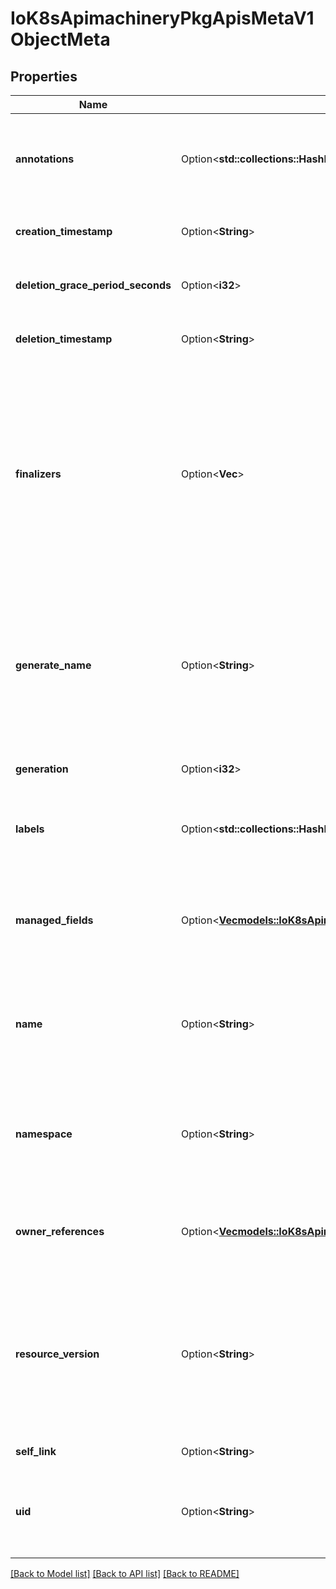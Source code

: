 # IoK8sApimachineryPkgApisMetaV1ObjectMeta

## Properties

Name | Type | Description | Notes
------------ | ------------- | ------------- | -------------
**annotations** | Option<**std::collections::HashMap<String, String>**> | Annotations is an unstructured key value map stored with a resource that may be set by external tools to store and retrieve arbitrary metadata. They are not queryable and should be preserved when modifying objects. More info: https://kubernetes.io/docs/concepts/overview/working-with-objects/annotations | [optional]
**creation_timestamp** | Option<**String**> | Time is a wrapper around time.Time which supports correct marshaling to YAML and JSON.  Wrappers are provided for many of the factory methods that the time package offers. | [optional]
**deletion_grace_period_seconds** | Option<**i32**> | Number of seconds allowed for this object to gracefully terminate before it will be removed from the system. Only set when deletionTimestamp is also set. May only be shortened. Read-only. | [optional]
**deletion_timestamp** | Option<**String**> | Time is a wrapper around time.Time which supports correct marshaling to YAML and JSON.  Wrappers are provided for many of the factory methods that the time package offers. | [optional]
**finalizers** | Option<**Vec<String>**> | Must be empty before the object is deleted from the registry. Each entry is an identifier for the responsible component that will remove the entry from the list. If the deletionTimestamp of the object is non-nil, entries in this list can only be removed. Finalizers may be processed and removed in any order.  Order is NOT enforced because it introduces significant risk of stuck finalizers. finalizers is a shared field, any actor with permission can reorder it. If the finalizer list is processed in order, then this can lead to a situation in which the component responsible for the first finalizer in the list is waiting for a signal (field value, external system, or other) produced by a component responsible for a finalizer later in the list, resulting in a deadlock. Without enforced ordering finalizers are free to order amongst themselves and are not vulnerable to ordering changes in the list. | [optional]
**generate_name** | Option<**String**> | GenerateName is an optional prefix, used by the server, to generate a unique name ONLY IF the Name field has not been provided. If this field is used, the name returned to the client will be different than the name passed. This value will also be combined with a unique suffix. The provided value has the same validation rules as the Name field, and may be truncated by the length of the suffix required to make the value unique on the server.  If this field is specified and the generated name exists, the server will return a 409.  Applied only if Name is not specified. More info: https://git.k8s.io/community/contributors/devel/sig-architecture/api-conventions.md#idempotency | [optional]
**generation** | Option<**i32**> | A sequence number representing a specific generation of the desired state. Populated by the system. Read-only. | [optional]
**labels** | Option<**std::collections::HashMap<String, String>**> | Map of string keys and values that can be used to organize and categorize (scope and select) objects. May match selectors of replication controllers and services. More info: https://kubernetes.io/docs/concepts/overview/working-with-objects/labels | [optional]
**managed_fields** | Option<[**Vec<models::IoK8sApimachineryPkgApisMetaV1ManagedFieldsEntry>**](io.k8s.apimachinery.pkg.apis.meta.v1.ManagedFieldsEntry.md)> | ManagedFields maps workflow-id and version to the set of fields that are managed by that workflow. This is mostly for internal housekeeping, and users typically shouldn't need to set or understand this field. A workflow can be the user's name, a controller's name, or the name of a specific apply path like \"ci-cd\". The set of fields is always in the version that the workflow used when modifying the object. | [optional]
**name** | Option<**String**> | Name must be unique within a namespace. Is required when creating resources, although some resources may allow a client to request the generation of an appropriate name automatically. Name is primarily intended for creation idempotence and configuration definition. Cannot be updated. More info: https://kubernetes.io/docs/concepts/overview/working-with-objects/names#names | [optional]
**namespace** | Option<**String**> | Namespace defines the space within which each name must be unique. An empty namespace is equivalent to the \"default\" namespace, but \"default\" is the canonical representation. Not all objects are required to be scoped to a namespace - the value of this field for those objects will be empty.  Must be a DNS_LABEL. Cannot be updated. More info: https://kubernetes.io/docs/concepts/overview/working-with-objects/namespaces | [optional]
**owner_references** | Option<[**Vec<models::IoK8sApimachineryPkgApisMetaV1OwnerReference>**](io.k8s.apimachinery.pkg.apis.meta.v1.OwnerReference.md)> | List of objects depended by this object. If ALL objects in the list have been deleted, this object will be garbage collected. If this object is managed by a controller, then an entry in this list will point to this controller, with the controller field set to true. There cannot be more than one managing controller. | [optional]
**resource_version** | Option<**String**> | An opaque value that represents the internal version of this object that can be used by clients to determine when objects have changed. May be used for optimistic concurrency, change detection, and the watch operation on a resource or set of resources. Clients must treat these values as opaque and passed unmodified back to the server. They may only be valid for a particular resource or set of resources.  Populated by the system. Read-only. Value must be treated as opaque by clients and . More info: https://git.k8s.io/community/contributors/devel/sig-architecture/api-conventions.md#concurrency-control-and-consistency | [optional]
**self_link** | Option<**String**> | Deprecated: selfLink is a legacy read-only field that is no longer populated by the system. | [optional]
**uid** | Option<**String**> | UID is the unique in time and space value for this object. It is typically generated by the server on successful creation of a resource and is not allowed to change on PUT operations.  Populated by the system. Read-only. More info: https://kubernetes.io/docs/concepts/overview/working-with-objects/names#uids | [optional]

[[Back to Model list]](../README.md#documentation-for-models) [[Back to API list]](../README.md#documentation-for-api-endpoints) [[Back to README]](../README.md)


